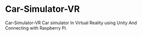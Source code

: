 # Car-Simulator-VR
Car-Simulator-VR Car simulator In Virtual Reality using Unity And Connecting with Raspberry Pi. 
